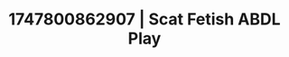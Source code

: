 ---
categories:
- Nude shadows
- Soft lighting seduction
- Erotic tension tease
- Raw connection
- Latex & lace
image: /assets/images/1747800862907.jpg
layout: post
seo:
  description: Featured content with artistic Scat Fetish, ABDL Play. HD images available.
  keywords: Scat Fetish, ABDL Play
  og_image: /assets/images/1747800862907.jpg
  schema_type: VisualArtwork
tags:
- ABDL Play
- '#1747800862907'
- Scat Fetish
title: 1747800862907 | Scat Fetish ABDL Play
---
